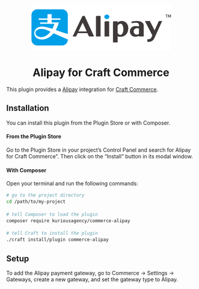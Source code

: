 <p align="center"><img src="./resources/img/alipay-logo.png" alt="Alipay logo"></p>

<h1 align="center">Alipay for Craft Commerce</h1>

This plugin provides a [Alipay](https://intl.alipay.com/) integration for [Craft Commerce](https://craftcms.com/commerce).

## Installation

You can install this plugin from the Plugin Store or with Composer.

#### From the Plugin Store

Go to the Plugin Store in your project’s Control Panel and search for Alipay for Craft Commerce”. Then click on the “Install” button in its modal window.

#### With Composer

Open your terminal and run the following commands:

```bash
# go to the project directory
cd /path/to/my-project

# tell Composer to load the plugin
composer require kuriousagency/commerce-alipay

# tell Craft to install the plugin
./craft install/plugin commerce-alipay
```

## Setup

To add the Alipay payment gateway, go to Commerce → Settings → Gateways, create a new gateway, and set the gateway type to Alipay.
